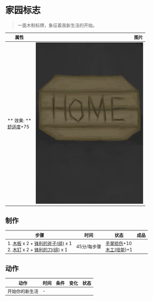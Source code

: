 # 家园标志  
> 一面木制标牌，象征着我新生活的开始。  
  
  属性  |   图片   
 ----  |  ----:   
 ** 效果: **<br>[舒适度](Comfort.md)+75  |  ![](Sprite/HomeSign.png)   
  
## 制作  
步骤  |  时间  |  状态  |  成品  
----  |  ----  |  ----  |  ----  
1. [木板](Plank.md) x 2 + [锋利的斧子(组)](GpTag_AxeAdv.md) x 1<br>2. [木钉](Treenail.md) x 2 + [锋利的刀(组)](GpTag_CutterAdv.md) x 1  |  45分/每步骤  |  [手掌损伤](HandDamage.md)+10<br>[木工(技能)](Skill_Woodworking.md)+1  |    
## 动作  
动作  |  时间  |  条件  |  变化  |  状态  
----  |  ----  |  ----  |  ----  |  ----  
开始你的新生活<br>  |  -  |    |    |    
